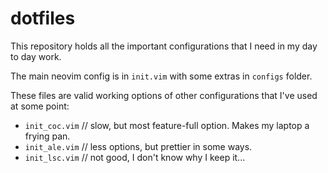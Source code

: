 # dotfiles

This repository holds all the important configurations that I need in my day to day work.

The main neovim config is in `init.vim` with some extras in `configs` folder.

These files are valid working options of other configurations that I've used at some point:
  - `init_coc.vim` // slow, but most feature-full option. Makes my laptop a frying pan.
  - `init_ale.vim` // less options, but prettier in some ways.
  - `init_lsc.vim` // not good, I don't know why I keep it...
